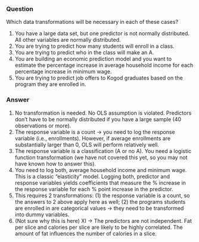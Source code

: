### Question
Which data transformations will be necessary in each of these cases?
  1. You have a large data set, but one predictor is not normally distributed. All other variables are normally distributed.
  2. You are trying to predict how many students will enroll in a class.
  3. You are trying to predict who in the class will make an A.
  4. You are building an economic prediction model and you want to estimate the percentage increase in average household income for each percentage increase in minimum wage.
  5. You are trying to predict job offers to Kogod graduates based on the program they are enrolled in.

### Answer
  1. No transformation is needed. No OLS assumption is violated. Predictors don’t have to be normally distributed if you have a large sample (40 observations or more).
  2. The response variable is a count → you need to log the response variable (i.e., enrollments). However, if average enrollments are substantially larger than 0, OLS will perform relatively well.
  3. The response variable is a classification (A or no A). You need a logistic function transformation (we have not covered this yet, so you may not have known how to answer this).
  4. You need to log both, average household income and minimum wage. This is a classic “elasticity” model. Logging both, predictor and response variables yields coefficients that measure the % increase in the response variable for each % point increase in the predictor.
  5. This requires 2 transformations: (1) the response variable is a count, so the answers to 2 above apply here as well; (2) the programs students are enrolled in are categorical values → they need to be transformed into dummy variables.
  6. (Not sure why this is here) XI → The predictors are not independent. Fat per slice and calories per slice are likely to be highly correlated. The amount of fat influences the number of calories in a slice.
